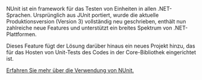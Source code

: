 ﻿NUnit ist ein framework für das Testen von Einheiten in allen .NET-Sprachen. Ursprünglich aus JUnit portiert, wurde die aktuelle Produktionsversion (Version 3) vollständig neu geschrieben, enthält nun zahlreiche neue Features und unterstützt ein breites Spektrum von .NET-Plattformen.

Dieses Feature fügt der Lösung darüber hinaus ein neues Projekt hinzu, das für das Hosten von Unit-Tests des Codes in der Core-Bibliothek eingerichtet ist.

[Erfahren Sie mehr über die Verwendung von NUnit.](https://github.com/nunit/docs/wiki/NUnit-Documentation)

